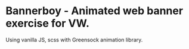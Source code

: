 # Bannerboy - Animated web banner exercise for VW.

Using vanilla JS, scss with Greensock animation library.

